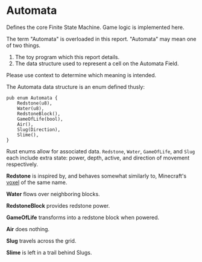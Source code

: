 # Automata

Defines the core Finite State Machine. Game logic is implemented here.

The term "Automata" is overloaded in this report. "Automata" may mean one of two things.

1. The toy program which this report details.
2. The data structure used to represent a cell on the Automata Field.

Please use context to determine which meaning is intended.

The Automata data structure is an enum defined thusly:

```rust,ignore
pub enum Automata {
    Redstone(u8),
    Water(u8),
    RedstoneBlock(),
    GameOfLife(bool),
    Air(),
    Slug(Direction),
    Slime(),
}
```

Rust enums allow for associated data. `Redstone`, `Water`, `GameOfLife`, and `Slug` each include extra state: power, depth, active, and direction of movement respectively.

**Redstone** is inspired by, and behaves somewhat similarly to, Minecraft's [voxel](https://minecraft.gamepedia.com/g00/Redstone) of the same name.

**Water** flows over neighboring blocks.

**RedstoneBlock** provides redstone power.

**GameOfLife** transforms into a redstone block when powered.

**Air** does nothing.

**Slug** travels across the grid.

**Slime** is left in a trail behind Slugs.
